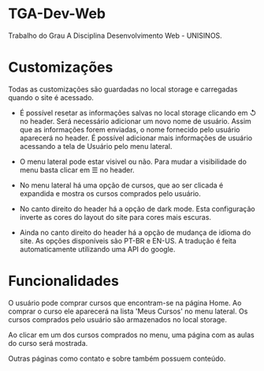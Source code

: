 # TGA-Dev-Web
Trabalho do Grau A Disciplina Desenvolvimento Web - UNISINOS.

# Customizações

Todas as customizações são guardadas no local storage e carregadas quando o site é acessado.

* É possível resetar as informações salvas no local storage clicando em &#8634; no header. Será necessário adicionar um novo nome de usuário. Assim que as informações forem enviadas, o nome fornecido pelo usuário aparecerá no header. É possível adicionar mais informações de usuário acessando a tela de Usuário pelo menu lateral.

* O menu lateral pode estar visivel ou não. Para mudar a visibilidade do menu basta clicar em &#9776; no header.

* No menu lateral há uma opção de cursos, que ao ser clicada é expandida e mostra os cursos comprados pelo usuário.

* No canto direito do header há a opção de dark mode. Esta configuração inverte as cores do layout do site para cores mais escuras.

* Ainda no canto direito do header há a opção de mudança de idioma do site. As opções disponíveis são PT-BR e EN-US. A tradução é feita automaticamente utilizando uma API do google.

# Funcionalidades

O usuário pode comprar cursos que encontram-se na página Home. Ao comprar o curso ele aparecerá na lista 'Meus Cursos' no menu lateral.
Os cursos comprados pelo usuário são armazenados no local storage.

Ao clicar em um dos cursos comprados no menu, uma página com as aulas do curso será mostrada.

Outras páginas como contato e sobre também possuem conteúdo.
